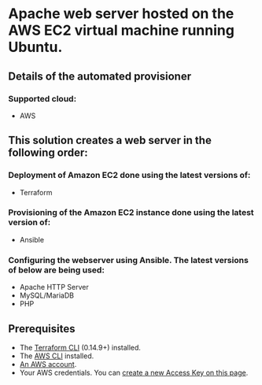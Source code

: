 # Apache web server hosted on the AWS EC2 virtual machine running Ubuntu.
## Details of the automated provisioner
### Supported cloud: 
- AWS
## This solution creates a web server in the following order: 
### Deployment of Amazon EC2 done using the latest versions of: 
- Terraform
### Provisioning of the Amazon EC2 instance done using the latest version of: 
- Ansible
### Configuring the webserver using Ansible. The latest versions of  below are being used: 
- Apache HTTP Server
- MySQL/MariaDB
- PHP
## Prerequisites
- The  [Terraform CLI](https://learn.hashicorp.com/tutorials/terraform/install-cli?in=terraform/aws-get-started)  (0.14.9+) installed.
- The  [AWS CLI](https://docs.aws.amazon.com/cli/latest/userguide/install-cliv2.html)  installed.
- [An AWS account](https://aws.amazon.com/free/).
- Your AWS credentials. You can  [create a new Access Key on this page](https://console.aws.amazon.com/iam/home?#/security_credentials).
